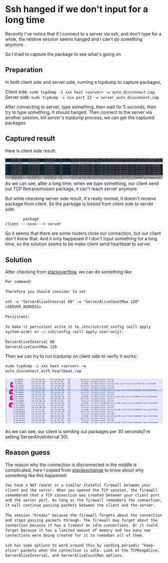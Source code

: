 # Ssh hanged if we don't input for a long time

Recently I've notice that if I connect to a server via ssh, and don't type for a while, the relative session seems hanged and I can't do something anymore.

So I tried to capture the package to see what's going on

## Preparation
In both client side and server side, running a tcpdump to capture packages,

Client side: `sudo tcpdump -i xxx host <server> -w auto_disconnect.cap`
Server side: `sudo tcpdump -i xxx port 22 -w server_auto_disconnect.cap`

After connecting to server, type something, then wait for 5 seconds, then try to type something, it should hanged.
Then connect to the server via another session, kill server's tcpdump process, we can get the captured packages.

## Captured result
Here is client side result:

![Screenshots of client](./screenshots/ssh_hanged_figure_1.png)
As we can see, after a long time, when we type something, our client send out TCP Retransmission package, it can't reach server anymore.

But while checking server side result, it's really normal, it doesn't receive package from client.  So the package is lossed from client side to server side:

```
        package
client ---xxxx---> server
```

So it seems that there are some routers close our connection, but our client don't know that.  And it only happened if I don't input something for a long time, so the solution seems to be make client send heartbeat to server.

## Solution
After checking from [stackoverflow](https://superuser.com/questions/699676/how-to-prevent-ssh-from-disconnecting-if-its-been-idle-for-a-while), we can do something like:

```
Per command:

Therefore you should consider to set

ssh -o "ServerAliveInterval 60" -o "ServerAliveCountMax 120" <SERVER_ADDRESS>

Persistent:

To make it persistent write it to /etc/ssh/ssh_config (will apply system-wide) or ~/.ssh/config (will apply user-only):

ServerAliveInterval 60
ServerAliveCountMax 120
```

Then we can try to run tcpdump on client side to verify it works:
```
sudo tcpdump -i xxx host <server> -w auto_disconnect_with_heartbeat.cap
```

![Screenshots of client](./screenshots/ssh_hanged_figure_2.png)

As we can see, our client is sending out packages per 30 seconds(I'm setting ServerAliveInterval 30).

## Reason guess
The reason why the connection is disconnected in the middle is complicated, here I copied from [stackexchange](https://serverfault.com/questions/611265/ssh-connection-after-some-time-i-cant-type-anything) to know about why something like this happened:

```
You have a NAT router or a similar stateful firewall between your client and the server. When you opened the TCP session, the firewall remembered that a TCP connection was created between your client port and the server port. As long as the firewall remembers the connection, it will continue passing packets between the client and the server.

The session "breaks" because the firewall forgets about the connection and stops passing packets through. The firewall may forget about the connection because it has a timeout on idle connections. Or it could forget because it has a limited amount of memory and too many new connections were being created for it to remember all of them.

ssh has some options to work around this by sending periodic "keep-alive" packets when the connection is idle. Look at the TCPKeepAlive, ServerAliveInterval, and ServerAliveCountMax options.
```
